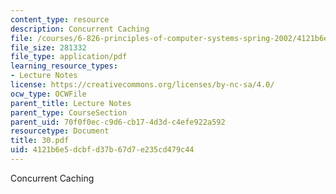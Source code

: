 ```yaml
---
content_type: resource
description: Concurrent Caching
file: /courses/6-826-principles-of-computer-systems-spring-2002/4121b6e5dcbfd37b67d7e235cd479c44_30.pdf
file_size: 281332
file_type: application/pdf
learning_resource_types:
- Lecture Notes
license: https://creativecommons.org/licenses/by-nc-sa/4.0/
ocw_type: OCWFile
parent_title: Lecture Notes
parent_type: CourseSection
parent_uid: 70f0f0ec-c9d6-cb17-4d3d-c4efe922a592
resourcetype: Document
title: 30.pdf
uid: 4121b6e5-dcbf-d37b-67d7-e235cd479c44
---
```

Concurrent Caching